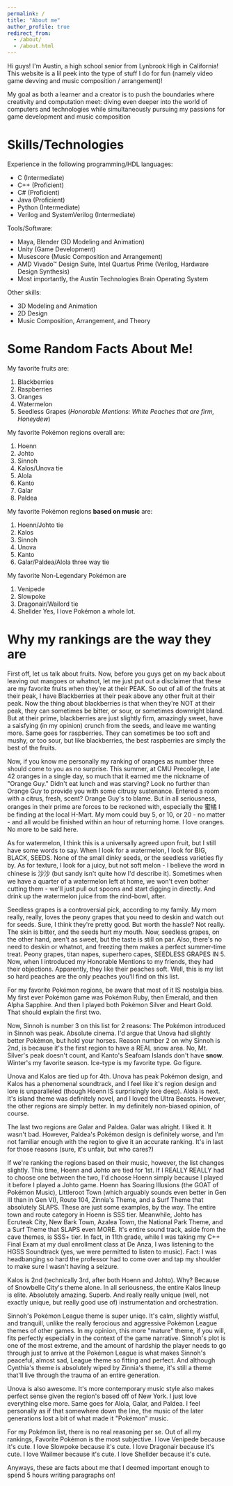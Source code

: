 ```yaml
---
permalink: /
title: "About me"
author_profile: true
redirect_from: 
  - /about/
  - /about.html
---
```


Hi guys! I'm Austin, a high school senior from Lynbrook High in California! This website is a lil peek into the type of stuff I do for fun (namely video game devving and music composition / arrangement)!


My goal as both a learner and a creator is to push the boundaries where creativity and computation meet: diving even deeper into the world of computers and technologies while simultaneously pursuing my passions for game development and music composition


Skills/Technologies
=====
Experience in the following programming/HDL languages:
- C (Intermediate)
- C++ (Proficient)
- C# (Proficient)
- Java (Proficient)
- Python (Intermediate)
- Verilog and SystemVerilog (Intermediate)


Tools/Software:
- Maya, Blender (3D Modeling and Animation)
- Unity (Game Development)
- Musescore (Music Composition and Arrangement)
- AMD Vivado™ Design Suite, Intel Quartus Prime (Verilog, Hardware Design Synthesis)
- Most importantly, the Austin Technologies Brain Operating System


Other skills:
- 3D Modeling and Animation
- 2D Design
- Music Composition, Arrangement, and Theory


Some Random Facts About Me!
=====
My favorite fruits are:
1. Blackberries
2. Raspberries
3. Oranges
4. Watermelon
5. Seedless Grapes
(*Honorable Mentions: White Peaches that are firm, Honeydew*) 


My favorite Pokémon regions overall are:
1. Hoenn
2. Johto
3. Sinnoh
4. Kalos/Unova tie
5. Alola
6. Kanto
7. Galar
8. Paldea


My favorite Pokémon regions **based on music** are:
1. Hoenn/Johto tie
2. Kalos 
3. Sinnoh
4. Unova
5. Kanto
6. Galar/Paldea/Alola three way tie


My favorite Non-Legendary Pokémon are
1. Venipede
2. Slowpoke
3. Dragonair/Wailord tie
4. Shellder
Yes, I love Pokémon a whole lot.


Why my rankings are the way they are
=====
First off, let us talk about fruits.
Now, before you guys get on my back about leaving out mangoes or whatnot, let me just put out a disclaimer that these are my favorite fruits when they're at their PEAK. So out of all of the fruits at their peak, I have Blackberries at their peak above any other fruit at their peak. Now the thing about blackberries is that when they're NOT at their peak, they can sometimes be bitter, or sour, or sometimes downright bland. But at their prime, blackberries are just slightly firm, amazingly sweet, have a saisfying (in my opinion) crunch from the seeds, and leave me wanting more. Same goes for raspberries. They can sometimes be too soft and mushy, or too sour, but like blackberries, the best raspberries are simply the best of the fruits. 

Now, if you know me personally my ranking of oranges as number three should come to you as no surprise. This summer, at CMU Precollege, I ate 42 oranges in a single day, so much that it earned me the nickname of "Orange Guy." Didn't eat lunch and was starving? Look no further than Orange Guy to provide you with some citrusy sustenance. Entered a room with a citrus, fresh, scent? Orange Guy's to blame. But in all seriousness, oranges in their prime are forces to be reckoned with, especially the 蜜橘 I be finding at the local H-Mart. My mom could buy 5, or 10, or 20 - no matter - and all would be finished within an hour of returning home. I love oranges. No more to be said here.

As for watermelon, I think this is a universally agreed upon fruit, but I still have some words to say. When I look for a watermelon, I look for BIG, BLACK, SEEDS. None of the small dinky seeds, or the seedless varieties fly by. As for texture, I look for a juicy, but not soft melon - I believe the word in chinese is 沙沙 (but sandy isn't quite how I'd describe it). Sometimes when we have a quarter of a watermelon left at home, we won't even bother cutting them - we'll just pull out spoons and start digging in directly. And drink up the watermelon juice from the rind-bowl, after.

Seedless grapes is a controversial pick, according to my family. My mom really, really, loves the peony grapes that you need to deskin and watch out for seeds. Sure, I think they're pretty good. But worth the hassle? Not really. The skin is bitter, and the seeds hurt my mouth. Now, seedless grapes, on the other hand, aren't as sweet, but the taste is still on par. Also, there's no need to deskin or whatnot, and freezing them makes a perfect summer-time treat. Peony grapes, titan napes, superhero capes, SEEDLESS GRAPES IN 5.
Now, when I introduced my Honorable Mentions to my friends, they had their objections. Apparently, they like their peaches soft. Well, this is my list so hard peaches are the only peaches you'll find on this list.

For my favorite Pokémon regions, be aware that most of it IS nostalgia bias. My first ever Pokémon game was Pokémon Ruby, then Emerald, and then Alpha Sapphire. And then I played both Pokémon Silver and Heart Gold. That should explain the first two. 

Now, Sinnoh is number 3 on this list for 2 reasons: The Pokémon introduced in Sinnoh was peak. Absolute cinema. I'd argue that Unova had slightly better Pokémon, but hold your horses. Reason number 2 on why Sinnoh is 2nd, is because it's the first region to have a REAL snow area. No, Mt. Silver's peak doesn't count, and Kanto's Seafoam Islands don't have **snow**. Winter's my favorite season. Ice-type is my favorite type. Go figure. 

Unova and Kalos are tied up for 4th. Unova has peak Pokémon design, and Kalos has a phenomenal soundtrack, and I feel like it's region design and lore is unparalleled (though Hoenn IS surprisingly lore deep). Alola is next. It's island theme was definitely novel, and I loved the Ultra Beasts. However, the other regions are simply better. In my definitely non-biased opinion, of course. 

The last two regions are Galar and Paldea. Galar was alright. I liked it. It wasn't bad. However, Paldea's Pokémon design is definitely worse, and I'm not familiar enough with the region to give it an accurate ranking. It's in last for those reasons (sure, it's unfair, but who cares?)

If we're ranking the regions based on their music, however, the list changes slightly. This time, Hoenn and Johto are tied for 1st. If I REALLY REALLY had to choose one between the two, I'd choose Hoenn simply because I played it before I played a Johto game. Hoenn has Soaring Illusions (the GOAT of Pokémon Music), Littleroot Town (which arguably sounds even better in Gen III than in Gen VI), Route 104, Zinnia's Theme, and a Surf Theme that absolutely SLAPS. These are just some examples, by the way. The entire town and route category in Hoenn is SSS tier. Meanwhile, Johto has Ecruteak City, New Bark Town, Azalea Town, the National Park Theme, and a Surf Theme that SLAPS even MORE. It's entire sound track, aside from the cave themes, is SSS+ tier. In fact, in 11th grade, while I was taking my C++ Final Exam at my dual enrollment class at De Anza, I was listening to the HGSS Soundtrack (yes, we were permitted to listen to music). Fact: I was headbanging so hard the professor had to come over and tap my shoulder to make sure I wasn't having a seizure. 

Kalos is 2nd (technically 3rd, after both Hoenn and Johto). Why? Because of Snowbelle City's theme alone. In all seriousness, the entire Kalos lineup is elite. Absolutely amazing. Superb. And really really unique (well, not exactly unique, but really good use of) instrumentation and orchestration. 

Sinnoh's Pokémon League theme is super uniqe. It's calm, slightly wistful, and tranquill, unlike the really ferocious and aggressive Pokémon League themes of other games. In my opinion, this more "mature" theme, if you will, fits perfectly especially in the context of the game narrative. Sinnoh's plot is one of the most extreme, and the amount of hardship the player needs to go through just to arrive at the Pokémon League is what makes Sinnoh's peaceful, almost sad, League theme so fitting and perfect. And although Cynthia's theme is absolutely wiped by Zinnia's theme, it's still a theme that'll live through the trauma of an entire generation. 

Unova is also awesome. It's more contemporary music style also makes perfect sense given the region's based off of New York. I just love everything else more. Same goes for Alola, Galar, and Paldea. I feel personally as if that somewhere down the line, the music of the later generations lost a bit of what made it "Pokémon" music.

For my Pokémon list, there is no real reasoning per se. Out of all my rankings, Favorite Pokémon is the most subjective. I love Venipede because it's cute. I love Slowpoke because it's cute. I love Dragonair because it's cute. I love Wailmer because it's cute. I love Shellder because it's cute. 

Anyways, these are facts about me that I deemed important enough to spend 5 hours writing paragraphs on!
